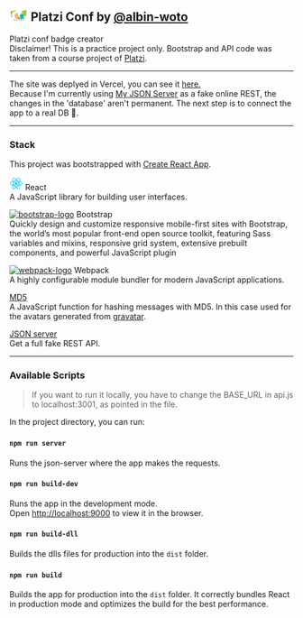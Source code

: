 ## <img src="./src/images/logo.svg" alt="logo" height="24px"> Platzi Conf by [@albin-woto](https://www.linkedin.com/in/albin-wotoszyn)

Platzi conf badge creator  
Disclaimer! This is a practice project only. Bootstrap and API code was taken from a course project of [Platzi](https://platzi.com/).

---

The site was deplyed in Vercel, you can see it [here.](https://platzi-conf-three.vercel.app/badges/new)  
Because I'm currently using [My JSON Server](https://my-json-server.typicode.com/) as a fake online REST, the changes in the 'database' aren't permanent. The next step is to connect the app to a real DB 🚀.

---

### Stack

This project was bootstrapped with [Create React App](https://github.com/facebook/create-react-app).

<a href="https://reactjs.org/"><img src="https://raw.githubusercontent.com/albin-woto/blog-redux/master/public/react.png" alt="react-logo" height="24px"></a>
React  
A JavaScript library for building user interfaces.

<a href="https://getbootstrap.com/"><img src="https://v5.getbootstrap.com/docs/5.0/assets/brand/bootstrap-logo-shadow.png" alt="bootstrap-logo" height="24px"></a>
Bootstrap  
Quickly design and customize responsive mobile-first sites with Bootstrap, the world’s most popular front-end open source toolkit, featuring Sass variables and mixins, responsive grid system, extensive prebuilt components, and powerful JavaScript plugin

<a href="https://webpack.js.org/"><img src="https://raw.githubusercontent.com/webpack/media/master/logo/icon.png" alt="webpack-logo" height="24px"></a>
Webpack  
A highly configurable module bundler for modern JavaScript applications.

[MD5](https://www.npmjs.com/package/md5)  
A JavaScript function for hashing messages with MD5. In this case used for the avatars generated from [gravatar](https://gravatar.com).

[JSON server](https://www.npmjs.com/package/json-server)  
Get a full fake REST API.

---

### Available Scripts

> If you want to run it locally, you have to change the BASE_URL in api.js to localhost:3001, as pointed in the file.

In the project directory, you can run:

#### `npm run server`

Runs the json-server where the app makes the requests.

#### `npm run build-dev`

Runs the app in the development mode.<br />
Open [http://localhost:9000](http://localhost:9000) to view it in the browser.

#### `npm run build-dll`

Builds the dlls files for production into the `dist` folder.

#### `npm run build`

Builds the app for production into the `dist` folder.
It correctly bundles React in production mode and optimizes the build for the best performance.
